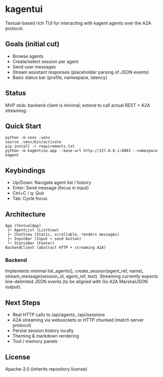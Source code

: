 # kagentui

Textual-based rich TUI for interacting with kagent agents over the A2A protocol.

## Goals (initial cut)
- Browse agents
- Create/select session per agent
- Send user messages
- Stream assistant responses (placeholder parsing of JSON events)
- Basic status bar (profile, namespace, latency)

## Status
MVP stub: backend client is minimal; extend to call actual REST + A2A streaming.

## Quick Start
```
python -m venv .venv
source .venv/bin/activate
pip install -r requirements.txt
python -m kagentino.app --base-url http://127.0.0.1:8083 --namespace kagent
```

## Keybindings
- Up/Down: Navigate agent list / history
- Enter: Send message (focus in input)
- Ctrl+C / q: Quit
- Tab: Cycle focus

## Architecture
```
App (TextualApp)
 ├─ AgentList (ListView)
 ├─ ChatView (Static, scrollable, renders messages)
 ├─ InputBar (Input + send button)
 └─ StatusBar (Footer)
BackendClient (abstract HTTP + streaming A2A)
```

### Backend
Implements minimal list_agents(), create_session(agent_ref, name), stream_message(session_id, agent_ref, text). Streaming currently expects line-delimited JSON events (to be aligned with Go A2A MarshalJSON output).

## Next Steps
- Real HTTP calls to /api/agents, /api/sessions
- A2A streaming via websockets or HTTP chunked (match server protocol)
- Persist session history locally
- Theming & markdown rendering
- Tool / memory panels

## License
Apache-2.0 (inherits repository license)
